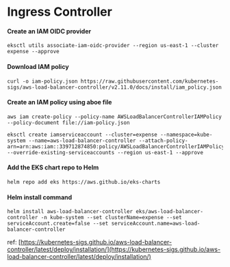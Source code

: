 # Ingress Controller

#### Create an IAM OIDC provider

```
eksctl utils associate-iam-oidc-provider --region us-east-1 --cluster expense --approve
```

#### Download IAM policy

```
curl -o iam-policy.json https://raw.githubusercontent.com/kubernetes-sigs/aws-load-balancer-controller/v2.11.0/docs/install/iam_policy.json

```

#### Create an IAM policy using aboe file

```
aws iam create-policy --policy-name AWSLoadBalancerControllerIAMPolicy --policy-document file://iam-policy.json
```

```
eksctl create iamserviceaccount --cluster=expense --namespace=kube-system --name=aws-load-balancer-controller --attach-policy-arn=arn:aws:iam::339712874850:policy/AWSLoadBalancerControllerIAMPolicy --override-existing-serviceaccounts --region us-east-1 --approve
```

#### Add the EKS chart repo to Helm

```
helm repo add eks https://aws.github.io/eks-charts
```

#### Helm install command

```
helm install aws-load-balancer-controller eks/aws-load-balancer-controller -n kube-system --set clusterName=expense --set serviceAccount.create=false --set serviceAccount.name=aws-load-balancer-controller
```

ref: [https://kubernetes-sigs.github.io/aws-load-balancer-controller/latest/deploy/installation/](https://kubernetes-sigs.github.io/aws-load-balancer-controller/latest/deploy/installation/)